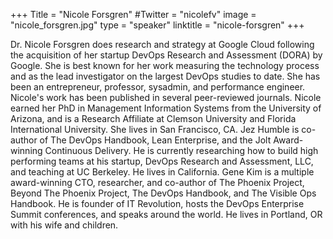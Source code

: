 +++
Title = "Nicole Forsgren"
#Twitter = "nicolefv"
image = "nicole_forsgren.jpg"
type = "speaker"
linktitle = "nicole-forsgren"
+++

Dr. Nicole Forsgren does research and strategy at Google Cloud following the acquisition of her startup DevOps Research and Assessment (DORA) by Google. She is best known for her work measuring the technology process and as the lead investigator on the largest DevOps studies to date. She has been an entrepreneur, professor, sysadmin, and performance engineer. Nicole's work has been published in several peer-reviewed journals. Nicole earned her PhD in Management Information Systems from the University of Arizona, and is a Research Affiliate at Clemson University and Florida International University. She lives in San Francisco, CA. Jez Humble is co-author of The DevOps Handbook, Lean Enterprise, and the Jolt Award-winning Continuous Delivery. He is currently researching how to build high performing teams at his startup, DevOps Research and Assessment, LLC, and teaching at UC Berkeley. He lives in California. Gene Kim is a multiple award-winning CTO, researcher, and co-author of The Phoenix Project, Beyond The Phoenix Project, The DevOps Handbook, and The Visible Ops Handbook. He is founder of IT Revolution, hosts the DevOps Enterprise Summit conferences, and speaks around the world. He lives in Portland, OR with his wife and children.


